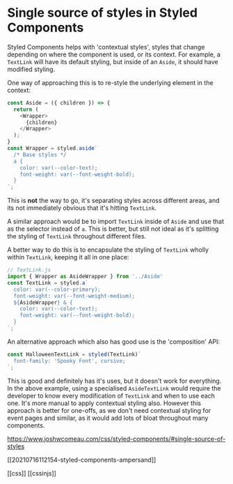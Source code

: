 # Single source of styles in Styled Components

Styled Components helps with 'contextual styles', styles that change depending on where the component is used, or its context. For example, a `TextLink` will have its default styling, but inside of an `Aside`, it should have modified styling.

One way of approaching this is to re-style the underlying element in the context:
```javascript
const Aside = ({ children }) => {
  return (
    <Wrapper>
      {children}
    </Wrapper>
  );
}
const Wrapper = styled.aside`
  /* Base styles */
  a {
    color: var(--color-text);
    font-weight: var(--font-weight-bold);
  }
`;
```

This is **not** the way to go, it's separating styles across different areas, and its not immediately obvious that it's hitting `TextLink`.

A similar approach would be to import `TextLink` inside of `Aside` and use that as the selector instead of `a`. This is better, but still not ideal as it's splitting the styling of `TextLink` throughout different files.

A better way to do this is to encapsulate the styling of `TextLink` wholly within `TextLink`, keeping it all in one place:
```javascript
// TextLink.js
import { Wrapper as AsideWrapper } from '../Aside'
const TextLink = styled.a`
  color: var(--color-primary);
  font-weight: var(--font-weight-medium);
  ${AsideWrapper} & {
    color: var(--color-text);
    font-weight: var(--font-weight-bold);
  }
`;
```

An alternative approach which also has good use is the 'composition' API:
```javascript
const HalloweenTextLink = styled(TextLink)`
  font-family: 'Spooky Font', cursive;
`;
```

This is good and definitely has it's uses, but it doesn't work for everything. In the above example, using a specialised `AsideTextLink` would require the developer to know every modification of `TextLink` and when to use each one. It's more manual to apply contextual styling also.
However this approach is better for one-offs, as we don't need contextual styling for event pages and similar, as it would add lots of bloat throughout many components.

https://www.joshwcomeau.com/css/styled-components/#single-source-of-styles

[[20210716112154-styled-components-ampersand]]

[[css]]
[[cssinjs]]